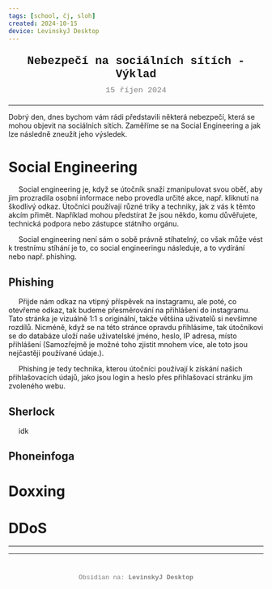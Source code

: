 ```yaml
---
tags: [school, čj, sloh]
created: 2024-10-15
device: LevinskyJ Desktop
---
```

<div style="text-align: center; font-size: 1.6em; font-weight: bold; padding: 10px 0; font-family: Courier New">
  Nebezpečí na sociálních sítích - Výklad
</div>

<div style="text-align: center; color: gray; font-size: 1.1em; margin-bottom: 20px; font-family: Courier New">  15 říjen 2024
</div>

---

Dobrý den, dnes bychom vám rádi představili některá nebezpečí, která se mohou objevit na sociálních sítích. Zaměříme se na Social Engineering a jak lze následně zneužít jeho výsledek.
# Social Engineering
<p style="text-indent:20px">Social engineering je, když se útočník snaží zmanipulovat svou oběť, aby jim prozradila osobní informace nebo provedla určité akce, např. kliknutí na škodlivý odkaz. Útočníci používají různé triky a techniky, jak z vás k těmto akcím přimět. Například mohou předstírat že jsou někdo, komu důvěřujete, technická podpora nebo zástupce státního orgánu. </p>
<p style="text-indent:20px">Social engineering není sám o sobě právně stíhatelný, co však může vést k trestnímu stíhání je to, co social engineeringu následuje, a to vydírání nebo např. phishing.</p>

## Phishing
<p style="text-indent:20px">Přijde nám odkaz na vtipný příspěvek na instagramu, ale poté, co otevřeme odkaz, tak budeme přesměrování na přihlášení do instagramu. Tato stránka je vizuálně 1:1 s originální, takže většina uživatelů si nevšimne rozdílů. Nicméně, když se na této stránce opravdu přihlásíme, tak útočníkovi se do databáze uloží naše uživatelské jméno, heslo, IP adresa, místo přihlášení (Samozřejmě je možné toho zjistit mnohem více, ale toto jsou nejčastěji používané údaje.).</p>
<p style="text-indent:20px">Phishing je tedy technika, kterou útočníci používají k získání našich přihlašovacích údajů, jako jsou login a heslo přes přihlašovací stránku jím zvoleného webu.</p>

## Sherlock
<p style="text-indent:20px">idk</p>

## Phoneinfoga
<p style="text-indent:20px"></p>

# Doxxing
<p style="text-indent:20px"></p>

# DDoS
<p style="text-indent:20px"></p>

---



---

<div style="text-align: center; color: gray; font-size: 0.9em; margin-top: 40px; font-family: Courier New">
  Obsidian na: <strong>LevinskyJ Desktop</strong>
</div>
